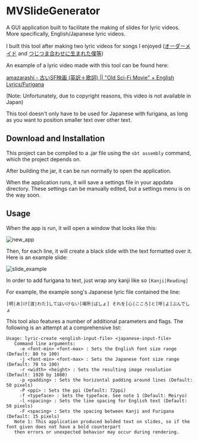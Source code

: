 # MVSlideGenerator
A GUI application built to facilitate the making of slides for lyric videos. More specifically, English/Japanese lyric videos.

I built this tool after making two lyric videos for songs I enjoyed ([オーダーメイド](https://www.youtube.com/watch?v=ApZc9MyTsi4) and [つじつま合わせに生まれた僕等](https://www.youtube.com/watch?v=RL7arkNfnuA))

An example of a lyric video made with this tool can be found here:

[amazarashi - 古いSF映画 (英訳＋歌詞) || "Old Sci-Fi Movie" + English Lyrics/Furigana](https://www.youtube.com/watch?v=ucESadsZxpw)

(Note: Unfortunately, due to copyright reasons, this video is not available in Japan)

This tool doesn't only have to be used for Japanese with furigana, as long as you want to position smaller text over other text.

## Download and Installation

This project can be compiled to a .jar file using the `sbt assembly` command, which the project depends on. 

After building the jar, it can be run normally to open the application.

When the application runs, it will save a settings file in your appdata directory. These settings can be manually edited, but a settings menu is on the way soon.

## Usage

When the app is run, it will open a window that looks like this:

![new_app](https://imgur.com/gIks3YA.png)


Then, for each line, it will create a black slide with the text formatted over it. Here is an example slide:

![slide_example](https://i.imgur.com/XUOIEQg.png)

In order to add furigana to text, just wrap any kanji like so `[Kanji|Reading]`

For example, the example song's Japanese lyric file contained the line:

`[明|あ]け[渡|わた]してはいけない[場所|ばしょ] それを[心|こころ]と[呼|よ]ぶんでしょ`

This tool also features a number of additional parameters and flags. The following is an attempt at a comprehensive list:

```
Usage: lyric-create <english-input-file> <japanese-input-file>
   Command line arguments:
     -e <font-min> <font-max> : Sets the English font size range (Default: 80 to 100)
     -j <font-min> <font-max> : Sets the Japanese font size range (Default: 70 to 100)
     -r <width> <height> : Sets the resulting image resolution (Default: 1920 by 1080)
     -p <padding> : Sets the horizontal padding around lines (Default: 50 pixels)
     -P <ppi> : Sets the ppi (Default: 72ppi)
     -f <typeface> : Sets the typeface. See note 1 (Default: Meiryo)
     -l <spacing> : Sets the line spacing for English text (Default: 50 pixels)
     -F <spacing> : Sets the spacing between Kanji and Furigana (Default: 15 pixels)
   Note 1: This application produced bolded text on slides, so if the font given does not have a bold counterpart
   then errors or unexpected behavior may occur during rendering.
```
